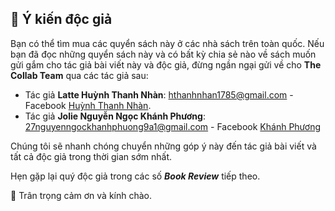 ## 📮 Ý kiến độc giả

Bạn có thể tìm mua các quyển sách này ở các nhà sách trên toàn quốc. Nếu bạn đã đọc những quyển sách này và có bất kỳ chia sẻ nào về sách muốn gửi gắm cho tác giả bài viết này và độc giả, đừng ngần ngại gửi về cho **The Collab Team** qua các tác giả sau:

- Tác giả **Latte Huỳnh Thanh Nhàn**: [hthanhnhan1785@gmail.com](mailto:hthanhnhan1785@gmail.com) - Facebook [Huỳnh Thanh Nhàn](https://www.facebook.com/latte24211201).
- Tác giả **Jolie Nguyễn Ngọc Khánh Phương**: [27nguyenngockhanhphuong9a1@gmail.com](mailto:27nguyenngockhanhphuong9a1@gmail.com) - Facebook [Khánh Phương](https://www.facebook.com/profile.php?id=100066615586116)

Chúng tôi sẽ nhanh chóng chuyển những góp ý này đến tác giả bài viết và tất cả độc giả trong thời gian sớm nhất.

Hẹn gặp lại quý độc giả trong các số **_Book Review_** tiếp theo.

👋 Trân trọng cảm ơn và kính chào.
